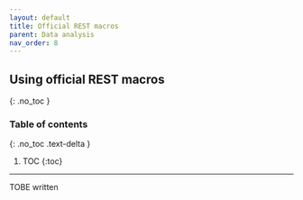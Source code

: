 ```yaml
---
layout: default
title: Official REST macros
parent: Data analysis
nav_order: 8
---
```


## Using official REST macros
{: .no_toc }

### Table of contents
{: .no_toc .text-delta }

1. TOC
{:toc}

---

TOBE written
